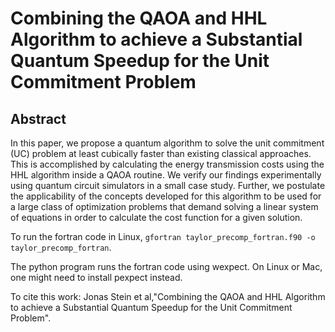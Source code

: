 # Combining the QAOA and HHL Algorithm to achieve a Substantial Quantum Speedup for the Unit Commitment Problem

## Abstract

In this paper, we propose a quantum algorithm to solve the unit commitment (UC) problem at least cubically faster than existing classical approaches. This is accomplished by calculating the energy transmission costs using the HHL algorithm inside a QAOA routine. We verify our findings experimentally using quantum circuit simulators in a small case study. Further, we postulate the applicability of the concepts developed for this algorithm to be used for a large class of optimization problems that demand solving a linear system of equations in order to calculate the cost function for a given solution.


To run the fortran code in Linux, `gfortran taylor_precomp_fortran.f90 -o taylor_precomp_fortran`.

The python program runs the fortran code using wexpect. On Linux or Mac, one might need to install pexpect instead.

To cite  this work:
Jonas Stein et al,"Combining the QAOA and HHL Algorithm to achieve a Substantial Quantum Speedup for the Unit Commitment Problem".
